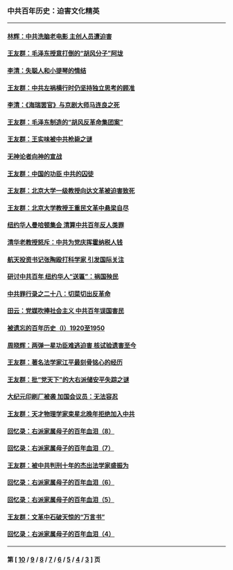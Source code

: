### 中共百年历史：迫害文化精英
---
#### [林辉：中共洗脑老电影 主创人员遭迫害](../../pages/nf1176111/n13699437.md?04080430) 
#### [王友群：毛泽东授意打倒的“胡风分子”阿垅](../../pages/nf1176111/n13592541.md?04080430) 
#### [李清：失聪人和小提琴的情结](../../pages/nf1176111/n13459280.md?04080430) 
#### [王友群：中共左祸横行时仍坚持独立思考的顾准](../../pages/nf1176111/n13444722.md?04080430) 
#### [李清：《海瑞罢官》与京剧大师马连良之死](../../pages/nf1176111/n13412316.md?04080430) 
#### [王友群：毛泽东制造的“胡风反革命集团案”](../../pages/nf1176111/n13324909.md?04080430) 
#### [王友群：王实味被中共枪毙之谜](../../pages/nf1176111/n13307502.md?04080430) 
#### [无神论者向神的宣战](../../pages/nf1176111/n13281535.md?04080430) 
#### [王友群：中国的功臣 中共的囚徒](../../pages/nf1176111/n13291790.md?04080430) 
#### [王友群：北京大学一级教授向达文革被迫害致死](../../pages/nf1176111/n13150966.md?04080430) 
#### [王友群：北京大学教授王重民文革中悬梁自尽](../../pages/nf1176111/n13084645.md?04080430) 
#### [纽约华人曼哈顿集会 清算中共百年反人类罪](../../pages/nf1176111/n13084157.md?04080430) 
#### [清华老教授怒斥：中共为党庆挥霍纳税人钱](../../pages/nf1176111/n13071430.md?04080430) 
#### [航天投资书记张陶殴打科学家 引发国际关注](../../pages/nf1176111/n13069132.md?04080430) 
#### [研讨中共百年 纽约华人“送匾”：祸国殃民](../../pages/nf1176111/n13057367.md?04080430) 
#### [中共罪行录之二十八：切菜切出反革命](../../pages/nf1176111/n13030600.md?04080430) 
#### [田云：党媒吹捧社会主义 中共百年误国害民](../../pages/nf1176111/n13006682.md?04080430) 
#### [被遗忘的百年历史（I）1920至1950](../../pages/nf1176111/n12986411.md?04080430) 
#### [周晓辉：两弹一星功臣难逃迫害 核试验遗害至今](../../pages/nf1176111/n12974997.md?04080430) 
#### [王友群：著名法学家江平最刻骨铭心的经历](../../pages/nf1176111/n12970787.md?04080430) 
#### [王友群：批“党天下”的大右派储安平失踪之谜](../../pages/nf1176111/n12954229.md?04080430) 
#### [大纪元印刷厂被袭 加国会议员：无法容忍](../../pages/nf1176111/n12883028.md?04080430) 
#### [王友群：天才物理学家束星北晚年拒绝加入中共](../../pages/nf1176111/n12792913.md?04080430) 
#### [回忆录：右派家属母子的百年血泪（8）](../../pages/nf1176111/n12706196.md?04080430) 
#### [回忆录：右派家属母子的百年血泪（7）](../../pages/nf1176111/n12706191.md?04080430) 
#### [王友群：被中共判刑十年的杰出法学家盛振为](../../pages/nf1176111/n12706141.md?04080430) 
#### [回忆录：右派家属母子的百年血泪（6）](../../pages/nf1176111/n12698863.md?04080430) 
#### [回忆录：右派家属母子的百年血泪（5）](../../pages/nf1176111/n12692515.md?04080430) 
#### [王友群：文革中石破天惊的“万言书”](../../pages/nf1176111/n12690994.md?04080430) 
#### [回忆录：右派家属母子的百年血泪（4）](../../pages/nf1176111/n12686410.md?04080430) 

---
#### 第 [ [10](./10.md?04080430) / [9](./9.md?04080430) / [8](./8.md?04080430) / [7](./7.md?04080430) / [6](./6.md?04080430) / [5](./5.md?04080430) / [4](./4.md?04080430) / [3](./3.md?04080430) ] 页
